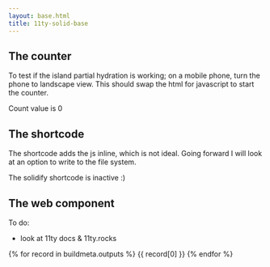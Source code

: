 ```yaml
---
layout: base.html
title: 11ty-solid-base
---
```


## The counter
To test if the island partial hydration is working; on a mobile phone, turn the phone to landscape view. This should swap the html for javascript to start the counter.

<is-land on:media="(min-width: 30em)">
  <counter-component>
    <p>Count value is 0</p>
  </counter-component>
  <template data-island="replace">
    <p id="app"></p>
    <script src="{{ '/assets/app/app.min.js' | url | bust | version }}"></script>
  </template>
</is-land>


## The shortcode
The shortcode adds the js inline, which is not ideal. Going forward I will look at an option to write to the file system.

<is-land on:media="(min-width: 30em)">
  <shortcode-component>
    <p>The solidify shortcode is inactive :)</p>
  </shortcode-component>
  <template data-island="replace">
    <p id="shorty"></p>

{% solid "shorty", "bundled" %}  
import { render } from './node_modules/solid-js/web';

function Solidify() {
  return <div>The solidify shortcode is active!</div>;
}

render(() => <Solidify />, document.getElementById('shorty'))
{% endsolid %}
    
  </template>
</is-land>


## The web component
To do: 
 - look at 11ty docs & 11ty.rocks

{% for record in buildmeta.outputs %}
{{ record[0] }}
{% endfor %}


